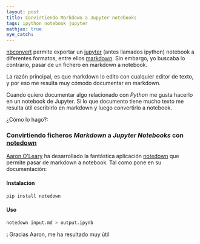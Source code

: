 ```yaml
---
layout: post
title: Convirtiendo Markdown a Jupyter notebooks
tags: ipython notebook jupyter
mathjax: true
eye_catch: 
---
```


[nbconvert](https://nbconvert.readthedocs.io/en/latest/#) permite exportar un [jupyter](https://jupyter.org/) (antes llamados ipython) notebook a diferentes formatos, entre ellos [markdown](https://daringfireball.net/projects/markdown/). Sin embargo, yo buscaba lo contrario, pasar de un fichero en markdown a notebook. 

La razón principal, es que markdown lo edito con cualquier editor de texto, y por eso me resulta muy cómodo documentar en markdown.

Cuando quiero documentar algo relacionado con *Python* me gusta hacerlo en un notebook de Jupyter. Si lo que documento tiene mucho texto me resulta útil escribirlo en markdown y luego convertirlo a notebook. 

¿Cómo lo hago?:

### Convirtiendo ficheros *Markdown* a *Jupyter Notebooks* con [notedown](https://github.com/aaren/notedown)

[Aaron O'Leary](https://github.com/aaren) ha desarrollado la fantástica aplicación [notedown](https://github.com/aaren/notedown) que permite pasar de markdown a notebook. Tal como pone en su documentación:



#### Instalación

```bash
pip install notedown
```

#### Uso

```bash
notedown input.md > output.ipynb

```

¡ Gracias Aaron, me ha resultado muy útil

